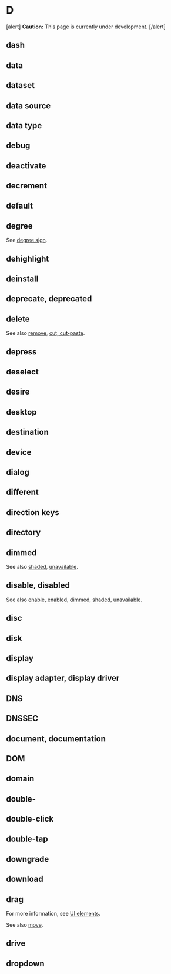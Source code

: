 # D

[alert] **Caution:** This page is currently under development. [/alert]

## dash
## data
## dataset
## data source
## data type
## debug
## deactivate
## decrement
## default
## degree

See [degree sign]().

## dehighlight

## deinstall
## deprecate, deprecated
## delete



See also [remove](), [cut, cut-paste]().

## depress
## deselect
## desire
## desktop
## destination
## device
## dialog
## different
## direction keys
## directory

## dimmed



See also [shaded](https://make.wordpress.org/docs/style-guide/word-list/s/#shaded), [unavailable]().

## disable, disabled



See also [enable, enabled](), [dimmed](#dimmed), [shaded](https://make.wordpress.org/docs/style-guide/word-list/s/#shaded), [unavailable]().

## disc
## disk
## display
## display adapter, display driver
## DNS
## DNSSEC
## document, documentation
## DOM
## domain
## double-
## double-click
## double-tap
## downgrade
## download
## drag



For more information, see [UI elements](https://make.wordpress.org/docs/style-guide/developer-content/ui-elements/#move-drag).

See also [move]().

## drive
## dropdown
